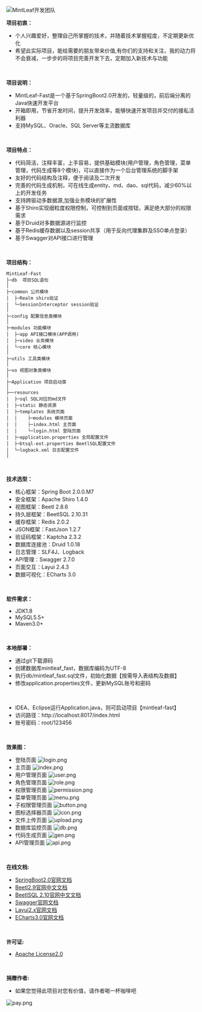 ![MintLeaf开发团队](src/main/resources/static/images/logo.png "MintLeaf开发团队")

**项目初衷：**
- 个人兴趣爱好，整理自己所掌握的技术，并随着技术掌握程度，不定期更新优化
- 希望此实际项目，能给需要的朋友带来价值,有你们的支持和关注，我的动力将不会衰减，一步步的将项目完善开发下去，定期加入新技术与功能

<br>

**项目说明：** 
- MintLeaf-Fast是一个基于SpringBoot2.0开发的，轻量级的，前后端分离的Java快速开发平台
- 开箱即用，节省开发时间，提升开发效率，能够快速开发项目并交付的接私活利器
- 支持MySQL、Oracle、SQL Server等主流数据库

<br>

**项目特点：**
- 代码简洁，注释丰富，上手容易，提供基础模块(用户管理，角色管理，菜单管理，代码生成等8个模块)，可以直接作为一个后台管理系统的脚手架
- 友好的代码结构及注释，便于阅读及二次开发
- 完善的代码生成机制，可在线生成entity、md、dao、sql代码，减少60%以上的开发任务
- 支持跨驱动多数据源,加强业务模块的扩展性
- 基于Shiro实现细粒度权限控制，可控制到页面或按钮，满足绝大部分的权限需求
- 基于Druid对多数据源进行监控
- 基于Redis缓存数据以及session共享（用于反向代理集群及SSO单点登录）
- 基于Swagger对API接口进行管理

<br> 

**项目结构：** 
```
MintLeaf-Fast
├─db  项目SQL语句
│
├─common 公共模块
│  ├─Realm shiro验证
│  └─SessionInterceptor session验证
│ 
├─config 配置信息类模块
│ 
├─modules 功能模块
│  ├─app API接口模块(APP调用)
│  ├─video 业务模块
│  └─core 核心模块
│ 
├─utils 工具类模块
│ 
├─vo 视图对象类模块
│ 
├─Application 项目启动类
│  
├──resources 
│  ├─sql SQL对应的md文件
│  ├─static 静态资源
│  ├─templates 系统页面
│  │    ├─modules 模块页面
│  │    ├─index.html 主页面
│  │    └─login.html 登陆页面
│  ├─application.properties 全局配置文件
│  ├─btsql-ext.properties BeetlSQL配置文件
│  └─logback.xml 日志配置文件
│

```

<br> 

**技术选型：** 
- 核心框架：Spring Boot 2.0.0.M7
- 安全框架：Apache Shiro 1.4.0
- 视图框架：Beetl 2.8.6
- 持久层框架：BeetlSQL 2.10.31
- 缓存框架：Redis 2.0.2
- JSON框架：FastJson 1.2.7
- 验证码框架：Kaptcha 2.3.2
- 数据库连接池：Druid 1.0.18
- 日志管理：SLF4J、Logback
- API管理：Swagger 2.7.0
- 页面交互：Layui 2.4.3
- 数据可视化：ECharts 3.0

<br> 

**软件需求：** 
- JDK1.8
- MySQL5.5+
- Maven3.0+

<br>

**本地部署：**
- 通过git下载源码
- 创建数据库mintleaf_fast，数据库编码为UTF-8
- 执行db/mintleaf_fast.sql文件，初始化数据【按需导入表结构及数据】
- 修改application.properties文件，更新MySQL账号和密码
<br>

- IDEA、Eclipse运行Application.java，则可启动项目【mintleaf-fast】
- 访问路径：http://localhost:8017/index.html
- 账号密码：root/123456

<br>

**效果图：**
- 登陆页面
![login.png](src/main/resources/static/images/demo/login.png "登陆页面")
- 主页面
![index.png](src/main/resources/static/images/demo/index.png "主页面")
- 用户管理页面
![user.png](src/main/resources/static/images/demo/user.png "用户管理页面")
- 角色管理页面
![role.png](src/main/resources/static/images/demo/role.png "角色管理页面")
- 权限管理页面
![permission.png](src/main/resources/static/images/demo/permission.png "权限管理页面")
- 菜单管理页面
![menu.png](src/main/resources/static/images/demo/menu.png "菜单管理页面")
- 子权限管理页面
![button.png](src/main/resources/static/images/demo/button.png "子权限管理页面")
- 图标选择器页面
![icon.png](src/main/resources/static/images/demo/icon.png "图标选择器页面")
- 文件上传页面
![upload.png](src/main/resources/static/images/demo/upload.png "文件上传页面")
- 数据库监控页面
![db.png](src/main/resources/static/images/demo/db.png "数据库监控页面")
- 代码生成页面
![gen.png](src/main/resources/static/images/demo/gen.png "代码生成页面")
- API管理页面
![api.png](src/main/resources/static/images/demo/api.png "API管理页面")

<br>

**在线文档:**
- [SpringBoot2.0官网文档](https://spring.io/projects/spring-boot "spring-boot2.0官网文档")
- [Beetl2.9官网中文文档](http://ibeetl.com/guide/#beetl "Beetl2.9官网中文文档")
- [BeetlSQL 2.10官网中文文档](http://ibeetl.com/guide/#beetlsql "BeetlSQL 2.10官网中文文档")
- [Swagger官网文档](https://swagger.io/irc/ "Swagger官网文档")
- [Layui2.x官网文档](https://www.layui.com/doc/ "Layui2.x官网文档")
- [ECharts3.0官网文档](http://echarts.baidu.com/api.html#echarts "ECharts3.0官网文档")

<br>

**许可证:**
- [Apache License2.0](LICENSE "Apache License2.0")

<br>

**捐赠作者:**
- 如果您觉得此项目对您有价值，请作者喝一杯咖啡吧

![pay.png](src/main/resources/static/images/demo/pay.png "支付")





